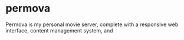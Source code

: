 # permova
Permova is my personal movie server, complete with a responsive web interface, content management system, and 
